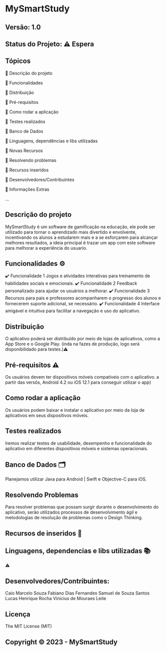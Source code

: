# MySmartStudy
## Versão: 1.0 
## Status do Projeto: ⚠️ Espera

## Tópicos
🔹 Descrição do projeto 

🔹 Funcionalidades

🔹 Distribuição

🔹 Pré-requisitos

🔹 Como rodar a aplicação

🔹 Testes realizados

🔹 Banco de Dados

🔹 Linguagens, dependências e libs utilizadas

🔹 Novas Recursos

🔹 Resolvendo problemas

🔹 Recursos inseridos 

🔹 Desenvolvedores/Contribuintes

🔹 Informações Extras


...

## Descrição do projeto
MySmartStudy é um software de gamificação na educação, ele pode ser utilizado para tornar o aprendizado mais divertido e envolvente, incentivando os alunos
a estudarem mais e a se esforçarem para alcançar melhores resultados, a ideia principal é trazar um app com este software para melhorar a experiência do usuario.

## Funcionalidades ⚙️
✔️ Funcionalidade 1
Jogos e atividades interativas para treinamento de habilidades sociais e emocionais.
✔️ Funcionalidade 2
Feedback personalizado para ajudar os usuários a melhorar.
✔️ Funcionalidade 3
Recursos para pais e professores acompanharem o progresso dos alunos e fornecerem suporte adicional, se necessário.
✔️ Funcionalidade 4
Interface amigável e intuitiva para facilitar a navegação e uso do aplicativo.

## Distribuição
O aplicativo poderá ser distribuído por meio de lojas de aplicativos, como a App Store e o Google Play.
(inda na fazes de produção, logo será disponibilidado para testes.)⚠️

## Pré-requisitos ⚠️    
Os usuários devem ter dispositivos móveis compatíveis com o aplicativo.
a partir das versôs, Android 4.2 ou iOS 12.1 para conseguir utilizar o app)

## Como rodar a aplicação 
Os usuários podem baixar e instalar o aplicativo por meio da loja de aplicativos em seus dispositivos móveis.

## Testes realizados
Iremos realizar testes de usabilidade, desempenho e funcionalidade do aplicativo em diferentes dispositivos móveis e sistemas operacionais.

## Banco de Dados 🗂️
Planejamos utilizar 
Java para Android | Swift e Objective-C para iOS.

## Resolvendo Problemas 
Para resolver problemas que possam surgir durante o desenvolvimento do aplicativo, serão utilizados processos de desenvolvimento ágil e metodologias de resolução de problemas como o Design Thinking.

## Recursos de inseridos 🧰


## Linguagens, dependencias e libs utilizadas 📚
⚠️ 

## Desenvolvedores/Contribuintes:
Caio Marcelo Souza
Fabiano Dias Fernandes
Samuel de Souza Santos
Lucas Henrique Rocha
Vinicius de Mouraes Leite
## Licença
The MIT License (MIT)

## Copyright ©️ 2023 - MySmartStudy
